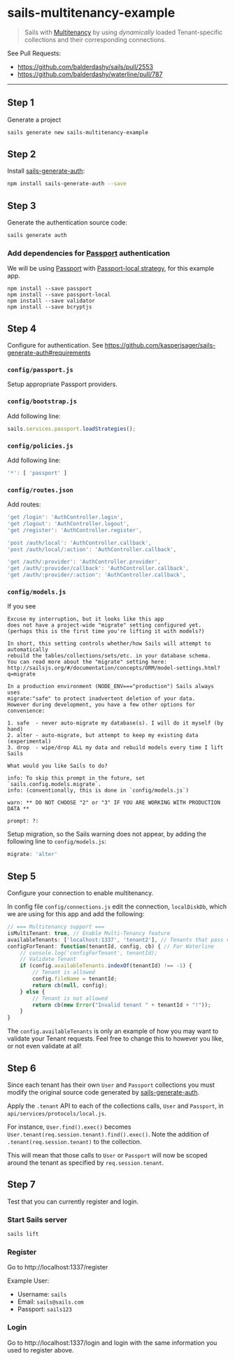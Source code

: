 # sails-multitenancy-example

> Sails with [Multitenancy](http://en.wikipedia.org/wiki/Multitenancy) by using *dynamically* loaded Tenant-specific collections and their corresponding connections.

See Pull Requests:
- https://github.com/balderdashy/sails/pull/2553
- https://github.com/balderdashy/waterline/pull/787

---

## Step 1

Generate a project

```bash
sails generate new sails-multitenancy-example
```

## Step 2

Install [sails-generate-auth](https://github.com/kasperisager/sails-generate-auth):

```bash
npm install sails-generate-auth --save
```

## Step 3

Generate the authentication source code:

```bash
sails generate auth
```

### Add dependencies for [Passport](https://www.npmjs.com/package/passport) authentication

We will be using [Passport](https://www.npmjs.com/package/passport) with
[Passport-local strategy](https://github.com/jaredhanson/passport-local),
for this example app.

```
npm install --save passport
npm install --save passport-local
npm install --save validator
npm install --save bcryptjs
```

## Step 4

Configure for authentication. See https://github.com/kasperisager/sails-generate-auth#requirements

### `config/passport.js`

Setup appropriate Passport providers.

### `config/bootstrap.js`

Add following line:

```javascript
sails.services.passport.loadStrategies();
```

### `config/policies.js`

Add following line:

```javascript
'*': [ 'passport' ]
```

### `config/routes.json`

Add routes:

```javascript
'get /login': 'AuthController.login',
'get /logout': 'AuthController.logout',
'get /register': 'AuthController.register',

'post /auth/local': 'AuthController.callback',
'post /auth/local/:action': 'AuthController.callback',

'get /auth/:provider': 'AuthController.provider',
'get /auth/:provider/callback': 'AuthController.callback',
'get /auth/:provider/:action': 'AuthController.callback',
```

### `config/models.js`

If you see

```
Excuse my interruption, but it looks like this app
does not have a project-wide "migrate" setting configured yet.
(perhaps this is the first time you're lifting it with models?)

In short, this setting controls whether/how Sails will attempt to automatically
rebuild the tables/collections/sets/etc. in your database schema.
You can read more about the "migrate" setting here:
http://sailsjs.org/#/documentation/concepts/ORM/model-settings.html?q=migrate

In a production environment (NODE_ENV==="production") Sails always uses
migrate:"safe" to protect inadvertent deletion of your data.
However during development, you have a few other options for convenience:

1. safe  - never auto-migrate my database(s). I will do it myself (by hand)
2. alter - auto-migrate, but attempt to keep my existing data (experimental)
3. drop  - wipe/drop ALL my data and rebuild models every time I lift Sails

What would you like Sails to do?

info: To skip this prompt in the future, set `sails.config.models.migrate`.
info: (conventionally, this is done in `config/models.js`)

warn: ** DO NOT CHOOSE "2" or "3" IF YOU ARE WORKING WITH PRODUCTION DATA **

prompt: ?:
```

Setup migration, so the Sails warning does not appear, by adding the following line to `config/models.js`:

```javascript
migrate: 'alter'
```

## Step 5

Configure your connection to enable multitenancy.

In config file `config/connections.js` edit the connection,
`localDiskDb`, which we are using for this app and add the following:

```javascript
// === Multitenancy support ===
isMultiTenant: true, // Enable Multi-Tenancy feature
availableTenants: ['localhost:1337', 'tenant2'], // Tenants that pass validation
configForTenant: function(tenantId, config, cb) { // For Waterline
    // console.log('configForTenant', tenantId);
    // Validate Tenant
    if (config.availableTenants.indexOf(tenantId) !== -1) {
        // Tenant is allowed
        config.fileName = tenantId;
        return cb(null, config);
    } else {
        // Tenant is not allowed
        return cb(new Error("Invalid tenant " + tenantId + "!"));
    }
}
```

The `config.availableTenants` is only an example of how you may want to validate
your Tenant requests. Feel free to change this to however you like,
or not even validate at all!

## Step 6

Since each tenant has their own `User` and `Passport` collections
you must modify the original source code generated
by [sails-generate-auth](https://github.com/kasperisager/sails-generate-auth).

Apply the `.tenant` API to each of the collections calls, `User` and `Passport`, in `api/services/protocols/local.js`.

For instance, `User.find().exec()` becomes
`User.tenant(req.session.tenant).find().exec()`.
Note the addition of `.tenant(req.session.tenant)` to the collection.

This will mean that those calls to `User` or `Passport` will now be
scoped around the tenant as specified by `req.session.tenant`.

## Step 7

Test that you can currently register and login.

### Start Sails server

```bash
sails lift
```

### Register
Go to http://localhost:1337/register

Example User:
- Username: `sails`
- Email: `sails@sails.com`
- Passport: `sails123`

### Login
Go to http://localhost:1337/login and login with the same information you used to register above.

